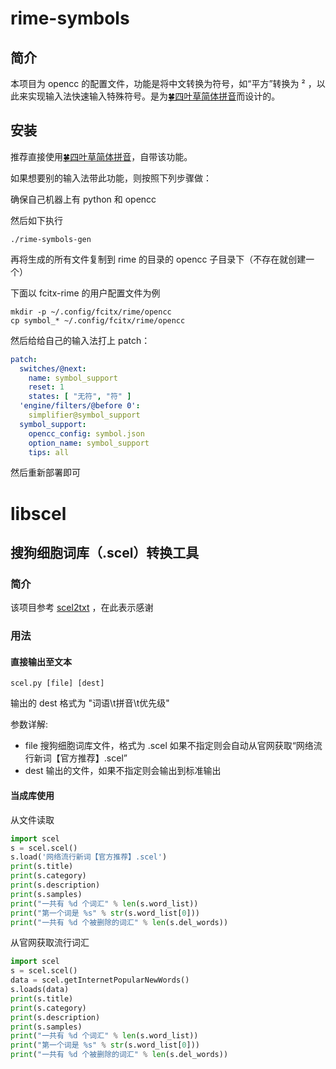 # rime-symbols

## 简介

本项目为 opencc 的配置文件，功能是将中文转换为符号，如“平方”转换为 ² ，以此来实现输入法快速输入特殊符号。是为[🍀️四叶草简体拼音](https://github.com/fkxxyz/rime-cloverpinyin)而设计的。

## 安装

推荐直接使用[🍀️四叶草简体拼音](https://github.com/fkxxyz/rime-cloverpinyin)，自带该功能。

如果想要别的输入法带此功能，则按照下列步骤做：

确保自己机器上有 python 和 opencc

然后如下执行

```shell
./rime-symbols-gen
```

再将生成的所有文件复制到 rime 的目录的 opencc 子目录下（不存在就创建一个）

下面以 fcitx-rime 的用户配置文件为例

```shell
mkdir -p ~/.config/fcitx/rime/opencc
cp symbol_* ~/.config/fcitx/rime/opencc
```

然后给给自己的输入法打上 patch：

```yaml
patch:
  switches/@next:
    name: symbol_support
    reset: 1
    states: [ "无符", "符" ]
  'engine/filters/@before 0':
    simplifier@symbol_support
  symbol_support:
    opencc_config: symbol.json
    option_name: symbol_support
    tips: all
```

然后重新部署即可

# libscel

## 搜狗细胞词库（.scel）转换工具

### 简介

该项目参考 [scel2txt](https://github.com/lewang0/scel2txt ) ，在此表示感谢

### 用法

#### 直接输出至文本

```shell
scel.py [file] [dest]
```

输出的 dest 格式为 "词语\t拼音\t优先级"

参数详解:

- file	搜狗细胞词库文件，格式为 .scel 如果不指定则会自动从官网获取“网络流行新词【官方推荐】.scel”
- dest	输出的文件，如果不指定则会输出到标准输出

#### 当成库使用

从文件读取

```python
import scel
s = scel.scel()
s.load('网络流行新词【官方推荐】.scel')
print(s.title)
print(s.category)
print(s.description)
print(s.samples)
print("一共有 %d 个词汇" % len(s.word_list))
print("第一个词是 %s" % str(s.word_list[0]))
print("一共有 %d 个被删除的词汇" % len(s.del_words))
```

从官网获取流行词汇

```python
import scel
s = scel.scel()
data = scel.getInternetPopularNewWords()
s.loads(data)
print(s.title)
print(s.category)
print(s.description)
print(s.samples)
print("一共有 %d 个词汇" % len(s.word_list))
print("第一个词是 %s" % str(s.word_list[0]))
print("一共有 %d 个被删除的词汇" % len(s.del_words))
```

